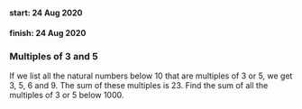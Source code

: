 #### start: 24 Aug 2020
#### finish: 24 Aug 2020

### Multiples of 3 and 5

If we list all the natural numbers below 10 that are multiples of 3 or 5, we get 3, 5, 6 and 9. The sum of these multiples is 23. 
Find the sum of all the multiples of 3 or 5 below 1000.
